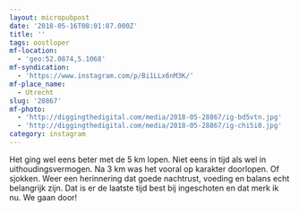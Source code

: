 ```yaml
---
layout: micropubpost
date: '2018-05-16T08:01:07.000Z'
title: ''
tags: oostloper
mf-location:
  - 'geo:52.0874,5.1068'
mf-syndication:
  - 'https://www.instagram.com/p/Bi1LLx6nM3K/'
mf-place_name:
  - Utrecht
slug: '28867'
mf-photo:
  - 'http://diggingthedigital.com/media/2018-05-28867/ig-bd5vtn.jpg'
  - 'http://diggingthedigital.com/media/2018-05-28867/ig-chi5i0.jpg'
category: instagram
---
```

Het ging wel eens beter met de 5 km lopen. Niet eens in tijd als wel in uithoudingsvermogen. Na 3 km was het vooral op karakter doorlopen. Of sjokken. Weer een herinnering dat goede nachtrust, voeding en balans echt belangrijk zijn. Dat is er de laatste tijd best bij ingeschoten en dat merk ik nu. We gaan door!
